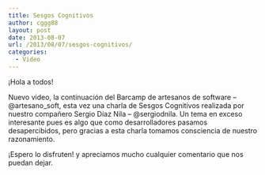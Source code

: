```yaml
---
title: Sesgos Cognitivos
author: cggg88
layout: post
date: 2013-08-07
url: /2013/08/07/sesgos-cognitivos/
categories:
  - Video
---
```

¡Hola a todos!

Nuevo video, la continuación del Barcamp de artesanos de software – @artesano_soft, esta vez una charla de Sesgos Cognitivos realizada por nuestro compañero Sergio Díaz Nila &#8211; @sergiodnila. Un tema en exceso interesante pues es algo que como desarrolladores pasamos desapercibidos, pero gracias a esta charla tomamos consciencia de nuestro razonamiento.

¡Espero lo disfruten! y apreciamos mucho cualquier comentario que nos puedan dejar.  


<div id="wp_fb_like_button" style="margin:5px 0;float:none;height:100px;">
  <fb:like href="http://artesanos.de/software/2013/08/07/sesgos-cognitivos/" send="false" layout="like" width="450" show_faces="true" font="arial" action="" colorscheme="light"></fb:like>
</div>